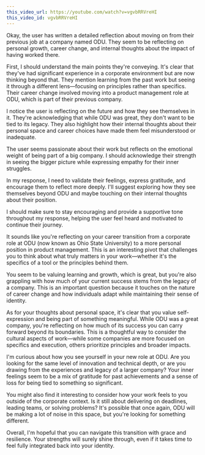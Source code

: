 ```yaml
---
this_video_url: https://youtube.com/watch?v=vgvbRRVreHI
this_video_id: vgvbRRVreHI
---
```

<think>
Okay, the user has written a detailed reflection about moving on from their previous job at a company named ODU. They seem to be reflecting on personal growth, career change, and internal thoughts about the impact of having worked there.

First, I should understand the main points they're conveying. It's clear that they've had significant experience in a corporate environment but are now thinking beyond that. They mention learning from the past work but seeing it through a different lens—focusing on principles rather than specifics. Their career change involved moving into a product management role at ODU, which is part of their previous company.

I notice the user is reflecting on the future and how they see themselves in it. They're acknowledging that while ODU was great, they don't want to be tied to its legacy. They also highlight how their internal thoughts about their personal space and career choices have made them feel misunderstood or inadequate.

The user seems passionate about their work but reflects on the emotional weight of being part of a big company. I should acknowledge their strength in seeing the bigger picture while expressing empathy for their inner struggles.

In my response, I need to validate their feelings, express gratitude, and encourage them to reflect more deeply. I'll suggest exploring how they see themselves beyond ODU and maybe touching on their internal thoughts about their position.

I should make sure to stay encouraging and provide a supportive tone throughout my response, helping the user feel heard and motivated to continue their journey.
</think>

It sounds like you're reflecting on your career transition from a corporate role at ODU (now known as Ohio State University) to a more personal position in product management. This is an interesting pivot that challenges you to think about what truly matters in your work—whether it's the specifics of a tool or the principles behind them.

You seem to be valuing learning and growth, which is great, but you're also grappling with how much of your current success stems from the legacy of a company. This is an important question because it touches on the nature of career change and how individuals adapt while maintaining their sense of identity.

As for your thoughts about personal space, it's clear that you value self-expression and being part of something meaningful. While ODU was a great company, you're reflecting on how much of its success you can carry forward beyond its boundaries. This is a thoughtful way to consider the cultural aspects of work—while some companies are more focused on specifics and execution, others prioritize principles and broader impacts.

I'm curious about how you see yourself in your new role at ODU. Are you looking for the same level of innovation and technical depth, or are you drawing from the experiences and legacy of a larger company? Your inner feelings seem to be a mix of gratitude for past achievements and a sense of loss for being tied to something so significant.

You might also find it interesting to consider how your work feels to you outside of the corporate context. Is it still about delivering on deadlines, leading teams, or solving problems? It's possible that once again, ODU will be making a lot of noise in this space, but you're looking for something different.

Overall, I'm hopeful that you can navigate this transition with grace and resilience. Your strengths will surely shine through, even if it takes time to feel fully integrated back into your identity.
